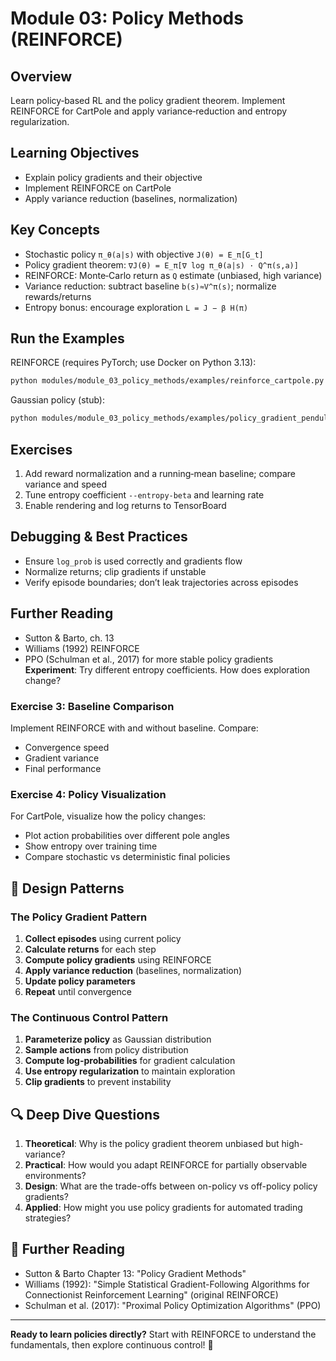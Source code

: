 # Module 03: Policy Methods (REINFORCE)

## Overview
Learn policy‑based RL and the policy gradient theorem. Implement REINFORCE for CartPole and apply variance‑reduction and entropy regularization.
## Learning Objectives
- Explain policy gradients and their objective
- Implement REINFORCE on CartPole
- Apply variance reduction (baselines, normalization)
## Key Concepts
- Stochastic policy `π_θ(a|s)` with objective `J(θ) = E_π[G_t]`
- Policy gradient theorem: `∇J(θ) = E_π[∇ log π_θ(a|s) · Q^π(s,a)]`
- REINFORCE: Monte‑Carlo return as `Q` estimate (unbiased, high variance)
- Variance reduction: subtract baseline `b(s)≈V^π(s)`; normalize rewards/returns
- Entropy bonus: encourage exploration `L = J − β H(π)`

## Run the Examples
REINFORCE (requires PyTorch; use Docker on Python 3.13):
```bash
python modules/module_03_policy_methods/examples/reinforce_cartpole.py --episodes 500 --seed 0
```
Gaussian policy (stub):
```bash
python modules/module_03_policy_methods/examples/policy_gradient_pendulum.py --env Pendulum-v1
```
## Exercises
1) Add reward normalization and a running‑mean baseline; compare variance and speed
2) Tune entropy coefficient `--entropy-beta` and learning rate
3) Enable rendering and log returns to TensorBoard

## Debugging & Best Practices
- Ensure `log_prob` is used correctly and gradients flow
- Normalize returns; clip gradients if unstable
- Verify episode boundaries; don’t leak trajectories across episodes

## Further Reading
- Sutton & Barto, ch. 13
- Williams (1992) REINFORCE
- PPO (Schulman et al., 2017) for more stable policy gradients
**Experiment**: Try different entropy coefficients. How does exploration change?

### Exercise 3: Baseline Comparison
Implement REINFORCE with and without baseline. Compare:
- Convergence speed
- Gradient variance
- Final performance

### Exercise 4: Policy Visualization
For CartPole, visualize how the policy changes:
- Plot action probabilities over different pole angles
- Show entropy over training time
- Compare stochastic vs deterministic final policies

## 🧩 Design Patterns

### The Policy Gradient Pattern
1. **Collect episodes** using current policy
2. **Calculate returns** for each step
3. **Compute policy gradients** using REINFORCE
4. **Apply variance reduction** (baselines, normalization)
5. **Update policy parameters**
6. **Repeat** until convergence

### The Continuous Control Pattern
1. **Parameterize policy** as Gaussian distribution
2. **Sample actions** from policy distribution
3. **Compute log-probabilities** for gradient calculation
4. **Use entropy regularization** to maintain exploration
5. **Clip gradients** to prevent instability

## 🔍 Deep Dive Questions
1. **Theoretical**: Why is the policy gradient theorem unbiased but high-variance?
2. **Practical**: How would you adapt REINFORCE for partially observable environments?
3. **Design**: What are the trade-offs between on-policy vs off-policy policy gradients?
4. **Applied**: How might you use policy gradients for automated trading strategies?

## 📖 Further Reading
- Sutton & Barto Chapter 13: "Policy Gradient Methods"
- Williams (1992): "Simple Statistical Gradient-Following Algorithms for Connectionist Reinforcement Learning" (original REINFORCE)
- Schulman et al. (2017): "Proximal Policy Optimization Algorithms" (PPO)

---

**Ready to learn policies directly?** Start with REINFORCE to understand the fundamentals, then explore continuous control! 🎪
